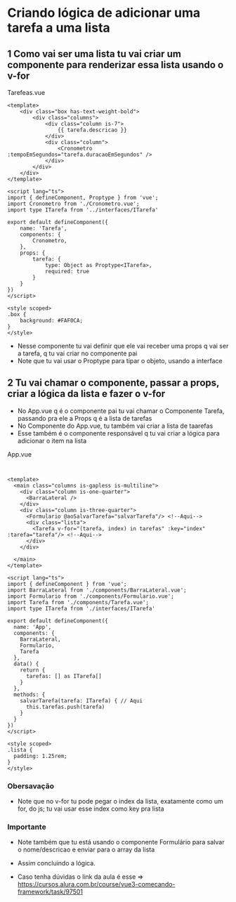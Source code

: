 # Criando lógica de adicionar uma tarefa a uma lista

## 1 Como vai ser uma lista tu vai criar um componente para renderizar essa lista usando o v-for

Tarefeas.vue
```vue
<template>
    <div class="box has-text-weight-bold">
        <div class="columns">
            <div class="column is-7">
                {{ tarefa.descricao }}
            </div>
            <div class="column">
                <Cronometro :tempoEmSegundos="tarefa.duracaoEmSegundos" />
            </div>
        </div>
    </div>
</template>

<script lang="ts">
import { defineComponent, Proptype } from 'vue';
import Cronometro from './Cronometro.vue';
import type ITarefa from '../interfaces/ITarefa'

export default defineComponent({
    name: 'Tarefa',
    components: {
        Cronometro,
    },
    props: {
        tarefa: {
            type: Object as Proptype<ITarefa>,
            required: true
        }
    }
})
</script>

<style scoped>
.box {
    background: #FAF0CA;
}
</style>
```

- Nesse componente tu vai definir que ele vai receber uma props q vai ser a tarefa, q tu vai criar no componente pai
- Note que tu vai usar o Proptype para tipar o objeto, usando a interface

## 2 Tu vai chamar o componente, passar a props, criar a lógica da lista e fazer o v-for

- No App.vue q  é o componente pai tu vai chamar o Componente Tarefa, passando pra ele a Props q é a lista de tarefas
- No Componente do App.vue, tu também vai criar a lista de taarefas
- Esse também é o componente responsável q tu vai criar a lógica para adicionar o item na lista

App.vue
```vue


<template>
  <main class="columns is-gapless is-multiline">
    <div class="column is-one-quarter">
      <BarraLateral />
    </div>
    <div class="column is-three-quarter">
      <Formulario @aoSalvarTarefa="salvarTarefa"/> <!--Aqui-->
      <div class="lista">
        <Tarefa v-for="(tarefa, index) in tarefas" :key="index" :tarefa="tarefa"/> <!--Aqui-->
      </div>
    </div>

  </main>
</template>

<script lang="ts">
import { defineComponent } from 'vue';
import BarraLateral from './components/BarraLateral.vue';
import Formulario from './components/Formulario.vue';
import Tarefa from './components/Tarefa.vue';
import type ITarefa from './interfaces/ITarefa'

export default defineComponent({
  name: 'App',
  components: {
    BarraLateral,
    Formulario,
    Tarefa
  },
  data() {
    return {
      tarefas: [] as ITarefa[]
    }
  },
  methods: {
    salvarTarefa(tarefa: ITarefa) { // Aqui
      this.tarefas.push(tarefa)
    }
  }
})
</script>

<style scoped>
.lista {
  padding: 1.25rem;
}
</style>

```

### Obersavação

- Note que no v-for tu pode pegar o index da lista, exatamente como um for, do js; tu vai usar esse index como key pra lista

### Importante

- Note também que tu está usando o componente Formulário para salvar o nome/descricao e enviar para o array da lista
- Assim concluindo a lógica.

- Caso tenha dúvidas o link da aula é esse => https://cursos.alura.com.br/course/vue3-comecando-framework/task/97501